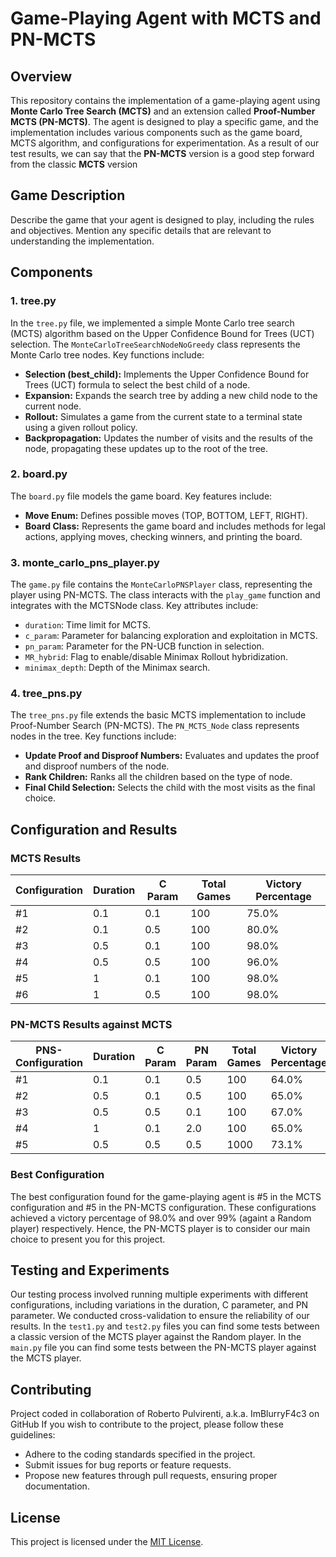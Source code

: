 # Game-Playing Agent with MCTS and PN-MCTS

## Overview

This repository contains the implementation of a game-playing agent using **Monte Carlo Tree Search (MCTS)** and an extension called **Proof-Number MCTS (PN-MCTS)**. The agent is designed to play a specific game, and the implementation includes various components such as the game board, MCTS algorithm, and configurations for experimentation.
As a result of our test results, we can say that the **PN-MCTS** version is a good step forward from the classic **MCTS** version

## Game Description

Describe the game that your agent is designed to play, including the rules and objectives. Mention any specific details that are relevant to understanding the implementation.

## Components

### 1. tree.py

In the `tree.py` file, we implemented a simple Monte Carlo tree search (MCTS) algorithm based on the Upper Confidence Bound for Trees (UCT) selection. The `MonteCarloTreeSearchNodeNoGreedy` class represents the Monte Carlo tree nodes. Key functions include:

- **Selection (best_child):** Implements the Upper Confidence Bound for Trees (UCT) formula to select the best child of a node.
- **Expansion:** Expands the search tree by adding a new child node to the current node.
- **Rollout:** Simulates a game from the current state to a terminal state using a given rollout policy.
- **Backpropagation:** Updates the number of visits and the results of the node, propagating these updates up to the root of the tree.

### 2. board.py

The `board.py` file models the game board. Key features include:

- **Move Enum:** Defines possible moves (TOP, BOTTOM, LEFT, RIGHT).
- **Board Class:** Represents the game board and includes methods for legal actions, applying moves, checking winners, and printing the board.

### 3. monte_carlo_pns_player.py

The `game.py` file contains the `MonteCarloPNSPlayer` class, representing the player using PN-MCTS. The class interacts with the `play_game` function and integrates with the MCTSNode class. Key attributes include:

- `duration`: Time limit for MCTS.
- `c_param`: Parameter for balancing exploration and exploitation in MCTS.
- `pn_param`: Parameter for the PN-UCB function in selection.
- `MR_hybrid`: Flag to enable/disable Minimax Rollout hybridization.
- `minimax_depth`: Depth of the Minimax search.

### 4. tree_pns.py

The `tree_pns.py` file extends the basic MCTS implementation to include Proof-Number Search (PN-MCTS). The `PN_MCTS_Node` class represents nodes in the tree. Key functions include:

- **Update Proof and Disproof Numbers:** Evaluates and updates the proof and disproof numbers of the node.
- **Rank Children:** Ranks all the children based on the type of node.
- **Final Child Selection:** Selects the child with the most visits as the final choice.

## Configuration and Results

### MCTS Results

| Configuration | Duration | C Param | Total Games | Victory Percentage |
|---------------|----------|---------|-------------|---------------------|
| #1            | 0.1      | 0.1     | 100         | 75.0%               |
| #2            | 0.1      | 0.5     | 100         | 80.0%               |
| #3            | 0.5      | 0.1     | 100         | 98.0%               |
| #4            | 0.5      | 0.5     | 100         | 96.0%               |
| #5            | 1        | 0.1     | 100         | 98.0%               |
| #6            | 1        | 0.5     | 100         | 98.0%               |

### PN-MCTS Results against MCTS

| PNS-Configuration | Duration | C Param | PN Param | Total Games | Victory Percentage |
|-------------------|----------|---------|----------|-------------|---------------------|
| #1                | 0.1      | 0.1     | 0.5      | 100         | 64.0%               |
| #2                | 0.5      | 0.1     | 0.5      | 100         | 65.0%               |
| #3                | 0.5      | 0.5     | 0.1      | 100         | 67.0%               |
| #4                | 1        | 0.1     | 2.0      | 100         | 65.0%               |
| #5                | 0.5      | 0.5     | 0.5      | 1000        | 73.1%               |


### Best Configuration

The best configuration found for the game-playing agent is #5 in the MCTS configuration and #5 in the PN-MCTS configuration. These configurations achieved a victory percentage of 98.0% and over 99% (againt a Random player) respectively.
Hence, the PN-MCTS player is to consider our main choice to present you for this project.

## Testing and Experiments

Our testing process involved running multiple experiments with different configurations, including variations in the duration, C parameter, and PN parameter. We conducted cross-validation to ensure the reliability of our results.
In the `test1.py` and `test2.py` files you can find some tests between a classic version of the MCTS player against the Random player.
In the `main.py` file you can find some tests between the PN-MCTS player against the MCTS player.

## Contributing
Project coded in collaboration of Roberto Pulvirenti, a.k.a. ImBlurryF4c3 on GitHub
If you wish to contribute to the project, please follow these guidelines:

- Adhere to the coding standards specified in the project.
- Submit issues for bug reports or feature requests.
- Propose new features through pull requests, ensuring proper documentation.

## License

This project is licensed under the [MIT License](LICENSE).
